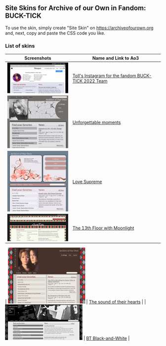 ## Site Skins for Archive of our Own in Fandom: BUCK-TICK
To use the skin, simply create "Site Skin" on https://archiveofourown.org and, next, copy and paste the CSS code you like.

### List of skins
| Screenshots | Name and Link to Ao3 |
| --- | --- |
| ![Toll's Instagram](https://github.com/Ao3SiteSkins/BT-skins/blob/main/Screenshots/TollInstagram.png "Toll's Instagram") | <a href="https://archiveofourown.org/works/40486068">Toll's Instagram for the fandom BUCK-TICK 2022 Team</a> |
| ![Unforgettable moments](https://github.com/Ao3SiteSkins/BT-skins/blob/main/Screenshots/Unforgettablemoments.png "Unforgettable moments") | <a href="https://archiveofourown.org/works/49105678">Unforgettable moments</a> |
| ![Love Supreme](https://github.com/Ao3SiteSkins/BT-skins/blob/main/Screenshots/LoveSupreme.png "Love Supreme") | <a href="https://archiveofourown.org/works/49105627">Love Supreme</a> |
| ![The 13th Floor with Moonlight](https://github.com/Ao3SiteSkins/BT-skins/blob/main/Screenshots/The13thFloorwithMoonlight.png "The 13th Floor with Moonlight") | <a href="https://archiveofourown.org/works/44920873">The 13th Floor with Moonlight</a> |


| ![The sound of their hearts](https://github.com/Ao3SiteSkins/BT-skins/blob/main/Screenshots/Thesoundoftheirhearts.png "The sound of their hearts") | <a href="https://archiveofourown.org/works/35143351">The sound of their hearts</a> |
| ![BT Black-and-White](https://github.com/Ao3SiteSkins/BT-skins/blob/main/Screenshots/BTBlack-and-White.png "BT Black-and-White") | <a href="https://archiveofourown.org/works/33749752">BT Black-and-White</a> |


